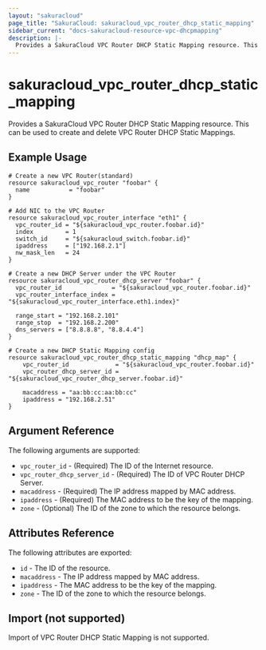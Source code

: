 ```yaml
---
layout: "sakuracloud"
page_title: "SakuraCloud: sakuracloud_vpc_router_dhcp_static_mapping"
sidebar_current: "docs-sakuracloud-resource-vpc-dhcpmapping"
description: |-
  Provides a SakuraCloud VPC Router DHCP Static Mapping resource. This can be used to create and delete VPC Router DHCP Static Mappings.
---
```


# sakuracloud\_vpc\_router\_dhcp\_static\_mapping

Provides a SakuraCloud VPC Router DHCP Static Mapping resource. This can be used to create and delete VPC Router DHCP Static Mappings.

## Example Usage

```hcl
# Create a new VPC Router(standard)
resource sakuracloud_vpc_router "foobar" {
  name           = "foobar"
}

# Add NIC to the VPC Router
resource sakuracloud_vpc_router_interface "eth1" {
  vpc_router_id = "${sakuracloud_vpc_router.foobar.id}"
  index         = 1
  switch_id     = "${sakuracloud_switch.foobar.id}"
  ipaddress     = ["192.168.2.1"]
  nw_mask_len   = 24
}

# Create a new DHCP Server under the VPC Router
resource sakuracloud_vpc_router_dhcp_server "foobar" {
  vpc_router_id              = "${sakuracloud_vpc_router.foobar.id}"
  vpc_router_interface_index = "${sakuracloud_vpc_router_interface.eth1.index}"

  range_start = "192.168.2.101"
  range_stop  = "192.168.2.200"
  dns_servers = ["8.8.8.8", "8.8.4.4"]
}

# Create a new DHCP Static Mapping config
resource sakuracloud_vpc_router_dhcp_static_mapping "dhcp_map" {
    vpc_router_id             = "${sakuracloud_vpc_router.foobar.id}"
    vpc_router_dhcp_server_id = "${sakuracloud_vpc_router_dhcp_server.foobar.id}"

    macaddress = "aa:bb:cc:aa:bb:cc"
    ipaddress = "192.168.2.51"
}
```

## Argument Reference

The following arguments are supported:

* `vpc_router_id` - (Required) The ID of the Internet resource.
* `vpc_router_dhcp_server_id` - (Required) The ID of VPC Router DHCP Server.
* `macaddress` - (Required) The IP address mapped by MAC address.
* `ipaddress` - (Required) The MAC address to be the key of the mapping. 
* `zone` - (Optional) The ID of the zone to which the resource belongs.

## Attributes Reference

The following attributes are exported:

* `id` - The ID of the resource.
* `macaddress` - The IP address mapped by MAC address.
* `ipaddress` - The MAC address to be the key of the mapping. 
* `zone` - The ID of the zone to which the resource belongs.

## Import (not supported)

Import of VPC Router DHCP Static Mapping is not supported.
